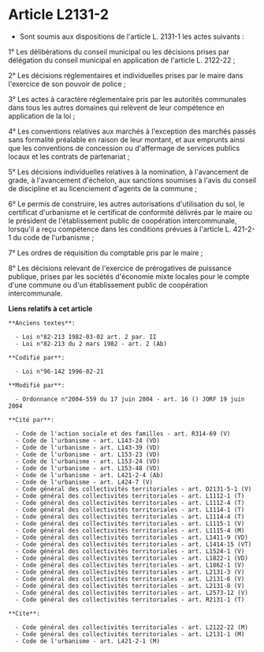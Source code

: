 # Article L2131-2

- Sont soumis aux dispositions de l'article L. 2131-1 les actes suivants :

1° Les délibérations du conseil municipal ou les décisions prises par délégation du conseil municipal en application de
l'article L. 2122-22 ;

2° Les décisions réglementaires et individuelles prises par le maire dans l'exercice de son pouvoir de police ;

3° Les actes à caractère réglementaire pris par les autorités communales dans tous les autres domaines qui relèvent de leur
compétence en application de la loi ;

4° Les conventions relatives aux marchés à l'exception des marchés passés sans formalité préalable en raison de leur montant,
et aux emprunts ainsi que les conventions de concession ou d'affermage de services publics locaux et les contrats de
partenariat ;

5° Les décisions individuelles relatives à la nomination, à l'avancement de grade, à l'avancement d'échelon, aux sanctions
soumises à l'avis du conseil de discipline et au licenciement d'agents de la commune ;

6° Le permis de construire, les autres autorisations d'utilisation du sol, le certificat d'urbanisme et le certificat de
conformité délivrés par le maire ou le président de l'établissement public de coopération intercommunale, lorsqu'il a reçu
compétence dans les conditions prévues à l'article L. 421-2-1 du code de l'urbanisme ;

7° Les ordres de réquisition du comptable pris par le maire ;

8° Les décisions relevant de l'exercice de prérogatives de puissance publique, prises par les sociétés d'économie mixte
locales pour le compte d'une commune ou d'un établissement public de coopération intercommunale.

**Liens relatifs à cet article**

	**Anciens textes**:

	  - Loi n°82-213 1982-03-02 art. 2 par. II
	  - Loi n°82-213 du 2 mars 1982 - art. 2 (Ab)

	**Codifié par**:

	  - Loi n°96-142 1996-02-21

	**Modifié par**:

	  - Ordonnance n°2004-559 du 17 juin 2004 - art. 16 () JORF 19 juin 2004

	**Cité par**:

	  - Code de l'action sociale et des familles - art. R314-69 (V)
	  - Code de l'urbanisme - art. L143-24 (VD)
	  - Code de l'urbanisme - art. L143-39 (VD)
	  - Code de l'urbanisme - art. L153-23 (VD)
	  - Code de l'urbanisme - art. L153-24 (VD)
	  - Code de l'urbanisme - art. L153-48 (VD)
	  - Code de l'urbanisme - art. L421-2-4 (Ab)
	  - Code de l'urbanisme - art. L424-7 (V)
	  - Code général des collectivités territoriales - art. D2131-5-1 (V)
	  - Code général des collectivités territoriales - art. L1112-1 (T)
	  - Code général des collectivités territoriales - art. L1112-4 (T)
	  - Code général des collectivités territoriales - art. L1114-1 (T)
	  - Code général des collectivités territoriales - art. L1114-4 (T)
	  - Code général des collectivités territoriales - art. L1115-1 (V)
	  - Code général des collectivités territoriales - art. L1115-4 (M)
	  - Code général des collectivités territoriales - art. L1411-9 (VD)
	  - Code général des collectivités territoriales - art. L1414-15 (VT)
	  - Code général des collectivités territoriales - art. L1524-1 (V)
	  - Code général des collectivités territoriales - art. L1822-1 (VD)
	  - Code général des collectivités territoriales - art. L1862-1 (V)
	  - Code général des collectivités territoriales - art. L2131-3 (V)
	  - Code général des collectivités territoriales - art. L2131-6 (V)
	  - Code général des collectivités territoriales - art. L2131-8 (V)
	  - Code général des collectivités territoriales - art. L2573-12 (V)
	  - Code général des collectivités territoriales - art. R2131-1 (T)

	**Cite**:

	  - Code général des collectivités territoriales - art. L2122-22 (M)
	  - Code général des collectivités territoriales - art. L2131-1 (M)
	  - Code de l'urbanisme - art. L421-2-1 (M)
